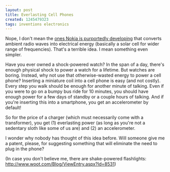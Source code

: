 ```yaml
---
layout: post
title: Everlasting Cell Phones
created: 1245479323
tags: inventions electronics
---
```

Nope, I don't mean the <a href='http://tech.yahoo.com/blogs/null/143945'>ones Nokia is purportedly developing</a> that converts ambient radio waves into electrical energy (basically a solar cell for wider range of frequencies). That's a terrible idea. I mean something even simpler.

Have you ever owned a shock-powered watch? In the span of a day, there's enough physical shock to power a watch for a lifetime. But watches are boring. Instead, why not use that otherwise-wasted energy to power a cell phone? Inserting a miniature coil into a cell phone is easy (and not costly). Every step you walk should be enough for another minute of talking. Even if you were to go on a bumpy bus ride for 10 minutes, you should have enough power for a few days of standby or a couple hours of talking. And if you're inserting this into a smartphone, you get an accelerometer by default!

So for the price of a charger (which must necessarily come with a transformer), you get (1) everlasting power (as long as you're not a sedentary sloth like some of us are) and (2) an accelerometer.

I wonder why nobody has thought of this idea before. Will someone give me a patent, please, for suggesting something that will eliminate the need to plug in the phone?

(In case you don't believe me, there are shake-powered flashlights: http://www.woot.com/Blog/ViewEntry.aspx?Id=8531)
